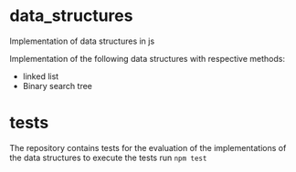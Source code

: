 # data_structures

Implementation of data structures in js

Implementation of the following data structures with respective methods:

- linked list 
- Binary search tree

# tests

The repository contains tests for the evaluation of the implementations of the data structures
to execute the tests run 
`npm test`
